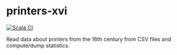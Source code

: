 # printers-xvi

[![Scala CI](https://github.com/obruchez/printers-xvi/actions/workflows/scala.yml/badge.svg)](https://github.com/obruchez/printers-xvi/actions/workflows/scala.yml)

Read data about printers from the 16th century from CSV files and compute/dump statistics.
